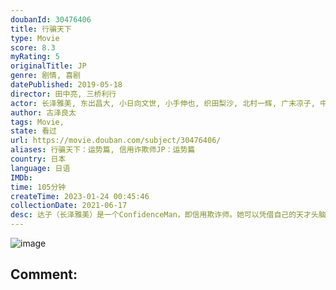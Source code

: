 ```yaml
---
doubanId: 30476406
title: 行骗天下
type: Movie
score: 8.3
myRating: 5
originalTitle: JP
genre: 剧情, 喜剧
datePublished: 2019-05-18
director: 田中亮, 三桥利行
actor: 长泽雅美, 东出昌大, 小日向文世, 小手伸也, 织田梨沙, 北村一辉, 广末凉子, 中山美穗, 忍成修吾, 大谷亮介, 西铭骏, 高杉亘, 小林剑道, 山中崇史, 山根和马, 小筱惠奈, 生濑胜久, 泷川英次, 佳久创, 米本学仁, 小林隆, 船越英一郎, 村上秋峨, 佐伯新, 小木茂光, 铃木球予
author: 古泽良太
tags: Movie, 
state: 看过
url: https://movie.douban.com/subject/30476406/
aliases: 行骗天下：运势篇, 信用诈欺师JP：运势篇
country: 日本
language: 日语
IMDb: 
time: 105分钟
createTime: 2023-01-24 00:45:46
collectionDate: 2021-06-17
desc: 达子（长泽雅美）是一个ConfidenceMan，即信用欺诈师。她可以凭借自己的天才头脑和出类拔萃集中力在短时间内掌握各种艰涩难懂的专业知识。她长期居住在高档酒店的豪华套房，虽然天赋异禀却有着纯真马虎...
---
```


![image](p2612258850.jpg)

Comment: 
---

